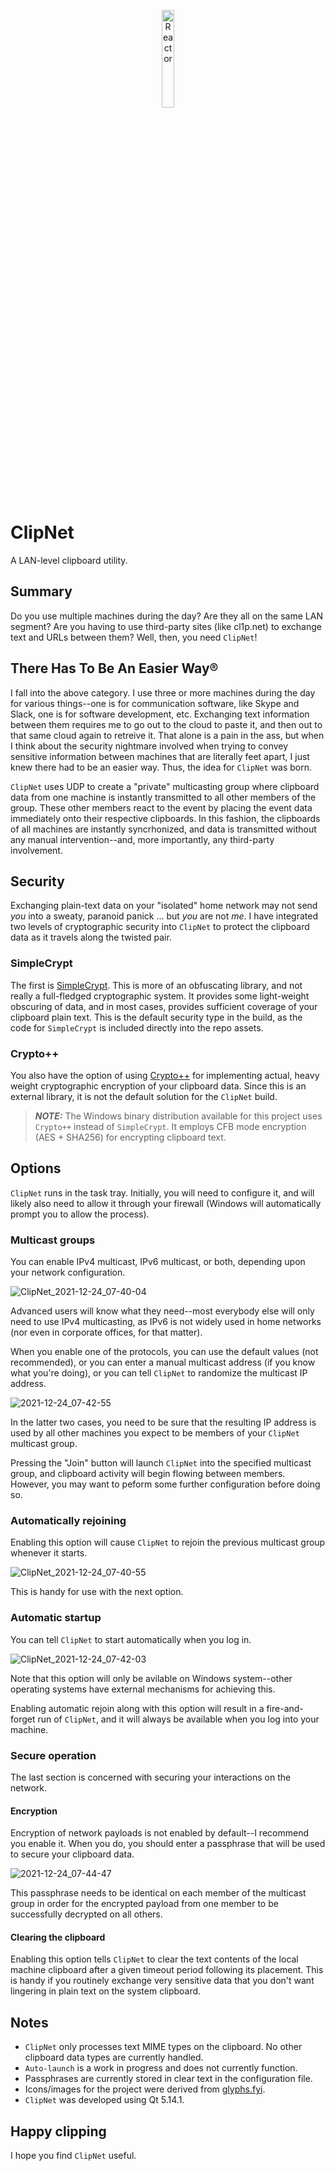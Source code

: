 <p align="center">
  <a href="https://rclone.org/">
    <img width="20%" alt="Reactor" src="https://user-images.githubusercontent.com/4536448/147360224-61e03a6e-4252-4e03-afad-ca09b8f73996.png">
  </a>
</p>

# ClipNet
A LAN-level clipboard utility.

## Summary
Do you use multiple machines during the day?  Are they all on the same LAN segment?  Are you having to use third-party sites (like cl1p.net) to exchange text and URLs between them?  Well, then, you need `ClipNet`!

## There Has To Be An Easier Way®
I fall into the above category.  I use three or more machines during the day for various things--one is for communication software, like Skype and Slack, one is for software development, etc.  Exchanging text information between them requires me to go out to the cloud to paste it, and then out to that same cloud again to retreive it.  That alone is a pain in the ass, but when I think about the security nightmare involved when trying to convey sensitive information between machines that are literally feet apart, I just knew there had to be an easier way.  Thus, the idea for `ClipNet` was born.

`ClipNet` uses UDP to create a "private" multicasting group where clipboard data from one machine is instantly transmitted to all other members of the group.  These other members react to the event by placing the event data immediately onto their respective clipboards.  In this fashion, the clipboards of all machines are instantly syncrhonized, and data is transmitted without any manual intervention--and, more importantly, any third-party involvement.

## Security
Exchanging plain-text data on your "isolated" home network may not send *you* into a sweaty, paranoid panick ... but *you* are not *me*.  I have integrated two levels of cryptographic security into `ClipNet` to protect the clipboard data as it travels along the twisted pair.

### SimpleCrypt
The first is [SimpleCrypt](https://wiki.qt.io/Simple_encryption_with_SimpleCrypt).  This is more of an obfuscating library, and not really a full-fledged cryptographic system.  It provides some light-weight obscuring of data, and in most cases, provides sufficient coverage of your clipboard plain text.  This is the default security type in the build, as the code for `SimpleCrypt` is included directly into the repo assets.

### Crypto++
You also have the option of using [Crypto++](https://github.com/weidai11/cryptopp) for implementing actual, heavy weight cryptographic encryption of your clipboard data.  Since this is an external library, it is not the default solution for the `ClipNet` build.

> **_NOTE:_** The Windows binary distribution available for this project uses `Crypto++` instead of `SimpleCrypt`.  It employs CFB mode encryption (AES + SHA256) for encrypting clipboard text.

## Options
`ClipNet` runs in the task tray.  Initially, you will need to configure it, and will likely also need to allow it through your firewall (Windows will automatically prompt you to allow the process).

### Multicast groups
You can enable IPv4 multicast, IPv6 multicast, or both, depending upon your network configuration.

![ClipNet_2021-12-24_07-40-04](https://user-images.githubusercontent.com/4536448/147360182-6a44dbcd-a440-402d-ae12-25a2ac2360e9.png)

Advanced users will know what they need--most everybody else will only need to use IPv4 multicasting, as IPv6 is not widely used in home networks (nor even in corporate offices, for that matter).

When you enable one of the protocols, you can use the default values (not recommended), or you can enter a manual multicast address (if you know what you're doing), or you can tell `ClipNet` to randomize the multicast IP address.

![2021-12-24_07-42-55](https://user-images.githubusercontent.com/4536448/147360187-ede36f1e-73e4-48c6-a35e-5e2e53b37b97.gif)

In the latter two cases, you need to be sure that the resulting IP address is used by all other machines you expect to be members of your `ClipNet` multicast group.

Pressing the "Join" button will launch `ClipNet` into the specified multicast group, and clipboard activity will begin flowing between members.  However, you may want to peform some further configuration before doing so.

### Automatically rejoining
Enabling this option will cause `ClipNet` to rejoin the previous multicast group whenever it starts.

![ClipNet_2021-12-24_07-40-55](https://user-images.githubusercontent.com/4536448/147360184-ebdf9104-5e91-4d55-b8f8-bb54a601b98b.png)

This is handy for use with the next option.

### Automatic startup
You can tell `ClipNet` to start automatically when you log in.

![ClipNet_2021-12-24_07-42-03](https://user-images.githubusercontent.com/4536448/147360185-6280d6a7-a088-42fe-aff6-30bfe3de2e13.png)

Note that this option will only be avilable on Windows system--other operating systems have external mechanisms for achieving this.

Enabling automatic rejoin along with this option will result in a fire-and-forget run of `ClipNet`, and it will always be available when you log into your machine.

### Secure operation
The last section is concerned with securing your interactions on the network.

#### Encryption
Encryption of network payloads is not enabled by default--I recommend you enable it.  When you do, you should enter a passphrase that will be used to secure your clipboard data.

![2021-12-24_07-44-47](https://user-images.githubusercontent.com/4536448/147360195-4c779f33-c539-4353-9112-bd6399f7698f.gif)

This passphrase needs to be identical on each member of the multicast group in order for the encrypted payload from one member to be successfully decrypted on all others.

#### Clearing the clipboard
Enabling this option tells `ClipNet` to clear the text contents of the local machine clipboard after a given timeout period following its placement.  This is handy if you routinely exchange very sensitive data that you don't want lingering in plain text on the system clipboard.

## Notes
* `ClipNet` only processes text MIME types on the clipboard.  No other clipboard data types are currently handled.
* `Auto-launch` is a work in progress and does not currently function.
* Passphrases are currently stored in clear text in the configuration file.
* Icons/images for the project were derived from [glyphs.fyi](https://glyphs.fyi/dir?i=handHoldingSeedling&v=poly&w).
* `ClipNet` was developed using Qt 5.14.1.

## Happy clipping
I hope you find `ClipNet` useful.